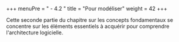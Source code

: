 +++
menuPre = " - 4.2 "
title = "Pour modéliser"
weight = 42
+++

Cette seconde partie du chapitre sur les concepts fondamentaux se concentre sur les éléments essentiels à acquérir pour comprendre l'architecture logicielle.
